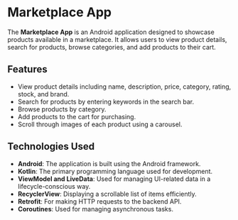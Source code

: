 # Marketplace App

The **Marketplace App** is an Android application designed to showcase products available in a marketplace. It allows users to view product details, search for products, browse categories, and add products to their cart.

## Features

- View product details including name, description, price, category, rating, stock, and brand.
- Search for products by entering keywords in the search bar.
- Browse products by category.
- Add products to the cart for purchasing.
- Scroll through images of each product using a carousel.

## Technologies Used

- **Android**: The application is built using the Android framework.
- **Kotlin**: The primary programming language used for development.
- **ViewModel and LiveData**: Used for managing UI-related data in a lifecycle-conscious way.
- **RecyclerView**: Displaying a scrollable list of items efficiently.
- **Retrofit**: For making HTTP requests to the backend API.
- **Coroutines**: Used for managing asynchronous tasks.
